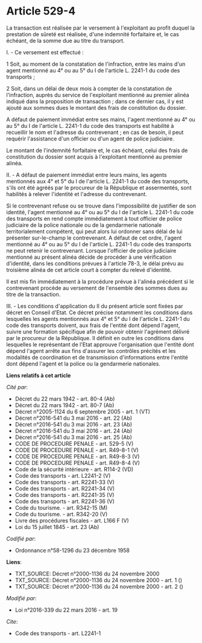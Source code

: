 # Article 529-4

La transaction est réalisée par le versement à l'exploitant au profit duquel la prestation de sûreté est réalisée, d'une
indemnité forfaitaire et, le cas échéant, de la somme due au titre du transport.

I. - Ce versement est effectué :

1 Soit, au moment de la constatation de l'infraction, entre les mains d'un agent mentionné au 4° ou au 5° du I de l'article
L. 2241-1 du code des transports ;

2 Soit, dans un délai de deux mois à compter de la constatation de l'infraction, auprès du service de l'exploitant mentionné
au premier alinéa indiqué dans la proposition de transaction ; dans ce dernier cas, il y est ajouté aux sommes dues le
montant des frais de constitution du dossier.

A défaut de paiement immédiat entre ses mains, l'agent mentionné au 4° ou au 5° du I de l'article L. 2241-1 du code des
transports est habilité à recueillir le nom et l'adresse du contrevenant ; en cas de besoin, il peut requérir l'assistance
d'un officier ou d'un agent de police judiciaire.

Le montant de l'indemnité forfaitaire et, le cas échéant, celui des frais de constitution du dossier sont acquis à
l'exploitant mentionné au premier alinéa.

II. - A défaut de paiement immédiat entre leurs mains, les agents mentionnés aux 4° et 5° du I de l'article L. 2241-1 du code
des transports, s'ils ont été agréés par le procureur de la République et assermentés, sont habilités à relever l'identité et
l'adresse du contrevenant.

Si le contrevenant refuse ou se trouve dans l'impossibilité de justifier de son identité, l'agent mentionné au 4° ou au 5° du
I de l'article L. 2241-1 du code des transports en rend compte immédiatement à tout officier de police judiciaire de la
police nationale ou de la gendarmerie nationale territorialement compétent, qui peut alors lui ordonner sans délai de lui
présenter sur-le-champ le contrevenant. A défaut de cet ordre, l'agent mentionné au 4° ou au 5° du I de l'article L. 2241-1
du code des transports ne peut retenir le contrevenant. Lorsque l'officier de police judiciaire mentionné au présent alinéa
décide de procéder à une vérification d'identité, dans les conditions prévues à l'article 78-3, le délai prévu au troisième
alinéa de cet article court à compter du relevé d'identité.

Il est mis fin immédiatement à la procédure prévue à l'alinéa précédent si le contrevenant procède au versement de l'ensemble
des sommes dues au titre de la transaction.

III. - Les conditions d'application du II du présent article sont fixées par décret en Conseil d'Etat. Ce décret précise
notamment les conditions dans lesquelles les agents mentionnés aux 4° et 5° du I de l'article L. 2241-1 du code des
transports doivent, aux frais de l'entité dont dépend l'agent, suivre une formation spécifique afin de pouvoir obtenir
l'agrément délivré par le procureur de la République. Il définit en outre les conditions dans lesquelles le représentant de
l'Etat approuve l'organisation que l'entité dont dépend l'agent arrête aux fins d'assurer les contrôles précités et les
modalités de coordination et de transmission d'informations entre l'entité dont dépend l'agent et la police ou la gendarmerie
nationales.

**Liens relatifs à cet article**

_Cité par_:

  - Décret du 22 mars 1942 - art. 80-4 (Ab)
  - Décret du 22 mars 1942 - art. 80-7 (Ab)
  - Décret n°2005-1124 du 6 septembre 2005 - art. 1 (VT)
  - Décret n°2016-541 du 3 mai 2016 - art. 22 (Ab)
  - Décret n°2016-541 du 3 mai 2016 - art. 23 (Ab)
  - Décret n°2016-541 du 3 mai 2016 - art. 24 (Ab)
  - Décret n°2016-541 du 3 mai 2016 - art. 25 (Ab)
  - CODE DE PROCEDURE PENALE - art. 529-5 (V)
  - CODE DE PROCEDURE PENALE - art. R49-8-1 (V)
  - CODE DE PROCEDURE PENALE - art. R49-8-3 (V)
  - CODE DE PROCEDURE PENALE - art. R49-8-4 (V)
  - Code de la sécurité intérieure - art. R114-2 (VD)
  - Code des transports - art. L2241-2 (V)
  - Code des transports - art. R2241-33 (V)
  - Code des transports - art. R2241-34 (V)
  - Code des transports - art. R2241-35 (V)
  - Code des transports - art. R2241-36 (V)
  - Code du tourisme. - art. R342-15 (M)
  - Code du tourisme. - art. R342-20 (V)
  - Livre des procédures fiscales - art. L166 F (V)
  - Loi du 15 juillet 1845 - art. 23 (Ab)

_Codifié par_:

  - Ordonnance n°58-1296 du 23 décembre 1958

**Liens**:

  - TXT_SOURCE: Décret n°2000-1136 du 24 novembre 2000
  - TXT_SOURCE: Décret n°2000-1136 du 24 novembre 2000 - art. 1 ()
  - TXT_SOURCE: Décret n°2000-1136 du 24 novembre 2000 - art. 2 ()

_Modifié par_:

  - Loi n°2016-339 du 22 mars 2016 - art. 19

_Cite_:

  - Code des transports - art. L2241-1
